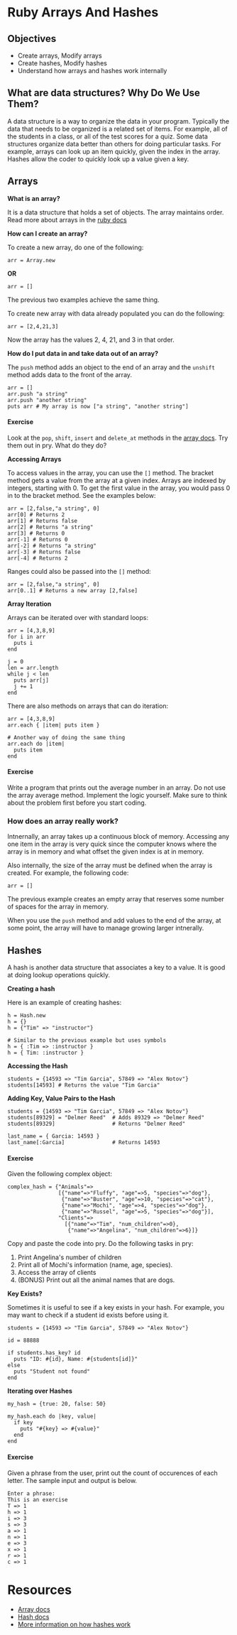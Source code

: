 # Ruby Arrays And Hashes

## Objectives

* Create arrays, Modify arrays
* Create hashes, Modify hashes
* Understand how arrays and hashes work internally

## What are data structures? Why Do We Use Them?
A data structure is a way to organize the data in your program. Typically the data that needs to be organized is a related set of items.  For example, all of the students in a class, or all of the test scores for a quiz.  Some data structures organize data better than others for doing particular tasks.  For example, arrays can look up an item quickly, given the index in the array.  Hashes allow the coder to quickly look up a value given a key.  

## Arrays

__What is an array?__

It is a data structure that holds a set of objects.  The array maintains order.  Read more about arrays in the [ruby docs](http://www.ruby-doc.org/core-2.1.1/Array.html)

__How can I create an array?__

To create a new array, do one of the following:

```
arr = Array.new

```
__OR__

```
arr = []
```
The previous two examples achieve the same thing.

To create new array with data already populated you can do the following:

```
arr = [2,4,21,3]
```
Now the array has the values 2, 4, 21, and 3 in that order.

__How do I put data in and take data out of an array?__

The ```push``` method adds an object to the end of an array and the ```unshift``` method adds data to the front of the array.

```
arr = []
arr.push "a string"
arr.push "another string"
puts arr # My array is now ["a string", "another string"]
```


#### Exercise

Look at the ```pop```, ```shift```, ```insert``` and ```delete_at``` methods in the [array docs](http://www.ruby-doc.org/core-2.1.1/Array.html).  Try them out in pry.  What do they do?


__Accessing Arrays__

To access values in the array, you can use the ```[]``` method.  The bracket method gets a value from the array at a given index.  Arrays are indexed by integers, starting with 0. To get the first value in the array, you would pass 0 in to the bracket method.  See the examples below:

```
arr = [2,false,"a string", 0]
arr[0] # Returns 2
arr[1] # Returns false
arr[2] # Returns "a string"
arr[3] # Returns 0
arr[-1] # Returns 0
arr[-2] # Returns "a string"
arr[-3] # Returns false
arr[-4] # Returns 2
```
Ranges could also be passed into the ```[]``` method:

```
arr = [2,false,"a string", 0]
arr[0..1] # Returns a new array [2,false]
```

__Array Iteration__

Arrays can be iterated over with standard loops:

```
arr = [4,3,8,9]
for i in arr
  puts i
end

j = 0
len = arr.length
while j < len
  puts arr[j]
  j += 1
end
```

There are also methods on arrays that can do iteration:

```
arr = [4,3,8,9]
arr.each { |item| puts item }

# Another way of doing the same thing
arr.each do |item|
  puts item
end
```


#### Exercise

Write a program that prints out the average number in an array.  Do not use the array average method.  Implement the logic yourself.  Make sure to think about the problem first before you start coding.

### How does an array really work?

Intnernally, an array takes up a continuous block of memory.  Accessing any one item in the array is very quick since the computer knows where the array is in memory and what offset the given index is at in memory.

Also internally, the size of the array must be defined when the array is created.  For example, the following code:

```
arr = []
```
The previous example creates an empty array that reserves some number of spaces for the array in memory.

When you use the ```push``` method and add values to the end of the array, at some point, the array will have to manage growing larger intnerally.

## Hashes

A hash is another data structure that associates a key to a value.  It is good at doing lookup operations quickly.

__Creating a hash__

Here is an example of creating hashes:

```
h = Hash.new
h = {}
h = {"Tim" => "instructor"}

# Similar to the previous example but uses symbols
h = { :Tim => :instructor }
h = { Tim: :instructor }
```
__Accessing the Hash__

```
students = {14593 => "Tim Garcia", 57849 => "Alex Notov"}
students[14593] # Returns the value "Tim Garcia"

```

__Adding Key, Value Pairs to the Hash__

```
students = {14593 => "Tim Garcia", 57849 => "Alex Notov"}
students[89329] = "Delmer Reed"  # Adds 89329 => "Delmer Reed"
students[89329]                  # Returns "Delmer Reed"

last_name = { Garcia: 14593 }
last_name[:Garcia]               # Returns 14593
```

#### Exercise

Given the following complex object:

```
complex_hash = {"Animals"=>
                [{"name"=>"Fluffy", "age"=>5, "species"=>"dog"},
                 {"name"=>"Buster", "age"=>10, "species"=>"cat"},
                 {"name"=>"Mochi", "age"=>4, "species"=>"dog"},
                 {"name"=>"Russel", "age"=>5, "species"=>"dog"}],
                "Clients"=>
                  [{"name"=>"Tim", "num_children"=>0},
                   {"name"=>"Angelina", "num_children"=>6}]}
```

Copy and paste the code into pry.  Do the following tasks in pry:

1. Print Angelina's number of children
2. Print all of Mochi's information (name, age, species).
3. Access the array of clients
4. (BONUS) Print out all the animal names that are dogs.


__Key Exists?__

Sometimes it is useful to see if a key exists in your hash.  For example, you may want to check if a student id exists before using it.

```
students = {14593 => "Tim Garcia", 57849 => "Alex Notov"}

id = 88888

if students.has_key? id
  puts "ID: #{id}, Name: #{students[id]}"
else
  puts "Student not found"
end

```

__Iterating over Hashes__

```
my_hash = {true: 20, false: 50}

my_hash.each do |key, value|
  if key
	puts "#{key} => #{value}"
  end
end
```

#### Exercise

Given a phrase from the user, print out the count of occurences of each letter.  The sample input and output is below.

```
Enter a phrase:
This is an exercise
T => 1
h => 1
i => 3
s => 3
a => 1
n => 1
e => 3
x => 1
r => 1
c => 1
```





# Resources

* [Array docs](http://www.ruby-doc.org/core-2.1.1/Array.html)
* [Hash docs](http://www.ruby-doc.org/core-2.1.1/Hash.html)
* [More information on how hashes work](http://www.sparknotes.com/cs/searching/hashtables/section1.html)



